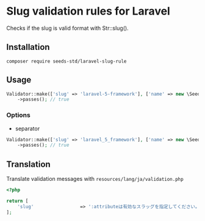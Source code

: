 # Slug validation rules for Laravel

Checks if the slug is valid format with Str::slug().

## Installation

```shell
composer require seeds-std/laravel-slug-rule
```

## Usage

```php
Validator::make(['slug' => 'laravel-5-framework'], ['name' => new \SeedsStd\SlugValidation\Slug()])
    ->passes(); // true
```

### Options

- separator

```php
Validator::make(['slug' => 'laravel_5_framework'], ['name' => new \SeedsStd\SlugValidation\Slug(['separator' => '_'])])
    ->passes(); // true
```

## Translation

Translate validation messages with `resources/lang/ja/validation.php`

```php
<?php

return [
    'slug'                 => ':attributeは有効なスラッグを指定してください。',
];
```
